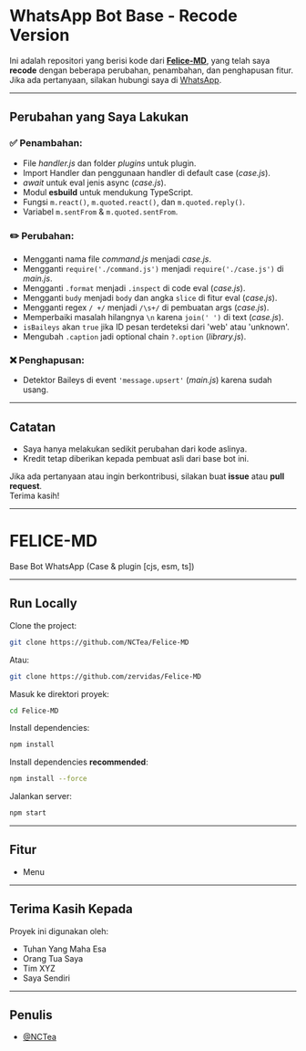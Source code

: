 # WhatsApp Bot Base - Recode Version

Ini adalah repositori yang berisi kode dari **[Felice-MD](https://github.com/NCTea/Felice-MD)**, yang telah saya **recode** dengan beberapa perubahan, penambahan, dan penghapusan fitur. Jika ada pertanyaan, silakan hubungi saya di [WhatsApp](https://wa.me/6285930450495).

---

## Perubahan yang Saya Lakukan

### ✅ **Penambahan:**
- File *handler.js* dan folder *plugins* untuk plugin.
- Import Handler dan penggunaan handler di default case (*case.js*).
- *await* untuk eval jenis async (*case.js*).
- Modul **esbuild** untuk mendukung TypeScript.
- Fungsi `m.react()`, `m.quoted.react()`, dan `m.quoted.reply()`.
- Variabel `m.sentFrom` & `m.quoted.sentFrom`.

### ✏️ **Perubahan:**
- Mengganti nama file *command.js* menjadi *case.js*.
- Mengganti `require('./command.js')` menjadi `require('./case.js')` di *main.js*.
- Mengganti `.format` menjadi `.inspect` di code eval (*case.js*).
- Mengganti `budy` menjadi `body` dan angka `slice` di fitur eval (*case.js*).
- Mengganti regex `/ +/` menjadi `/\s+/` di pembuatan args (*case.js*).
- Memperbaiki masalah hilangnya `\n` karena `join(' ')` di text (*case.js*).
- `isBaileys` akan `true` jika ID pesan terdeteksi dari 'web' atau 'unknown'.
- Mengubah `.caption` jadi optional chain `?.option` (*library.js*).

### ❌ **Penghapusan:**
- Detektor Baileys di event `'message.upsert'` (*main.js*) karena sudah usang.

---

## Catatan
- Saya hanya melakukan sedikit perubahan dari kode aslinya.
- Kredit tetap diberikan kepada pembuat asli dari base bot ini.

Jika ada pertanyaan atau ingin berkontribusi, silakan buat **issue** atau **pull request**.  
Terima kasih!

---

# FELICE-MD

Base Bot WhatsApp (Case & plugin [cjs, esm, ts])

---

## Run Locally

Clone the project:

```bash
git clone https://github.com/NCTea/Felice-MD
```

Atau:

```bash
git clone https://github.com/zervidas/Felice-MD
```

Masuk ke direktori proyek:

```bash
cd Felice-MD
```

Install dependencies:

```bash
npm install
```

Install dependencies **recommended**:

```bash
npm install --force
```

Jalankan server:

```bash
npm start
```

---

## Fitur

- Menu

---

## Terima Kasih Kepada

Proyek ini digunakan oleh:

- Tuhan Yang Maha Esa
- Orang Tua Saya
- Tim XYZ
- Saya Sendiri

---

## Penulis

- [@NCTea](https://github.com/NCTea)
